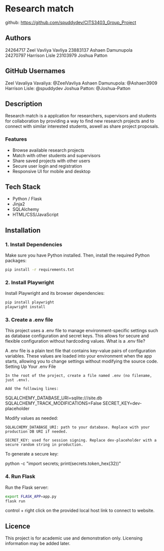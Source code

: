 # Research match
github: https://github.com/spuddydev/CITS3403_Group_Project

## Authors 
24264717    Zeel Vavliya Vavliya 
23883137	Ashaen Damunupola  
24270797	Harrison Lisle
23103979	Joshua Patton

## GitHub Usernames
Zeel Vavaliya Vavaliya: @ZeelVavliya 
Ashaen Damunupola: @Ashaen3909
Harrison Lisle: @spuddydev
Joshua Patton: @Joshua-Patton

## Description
Research match is a applcation for researchers, supervisors and students for collaboration by providing a way to find new research projects and to connect with similar interested students, aswell as share project proposals.

### Features
- Browse available research projects
- Match with other students and supervisors
- Share saved projects with other users
- Secure user login and registration
- Responsive UI for mobile and desktop

## Tech Stack
- Python / Flask
- Jinja2
- SQLAlchemy
- HTML/CSS/JavaScript

## Installation

### 1. Install Dependencies
Make sure you have Python installed. Then, install the required Python packages:

```bash
pip install -r requirements.txt
```

### 2. Install Playwright
Install Playwright and its browser dependencies:

```bash
pip install playwright
playwright install
```

### 3. Create a .env file
This project uses a .env file to manage environment-specific settings such as database configuration and secret keys. This allows for secure and flexible configuration without hardcoding values.
What is a .env file?

A .env file is a plain text file that contains key-value pairs of configuration variables. These values are loaded into your environment when the app starts, allowing you to change settings without modifying the source code.
Setting Up Your .env File

    In the root of the project, create a file named .env (no filename, just .env).

    Add the following lines:

SQLALCHEMY_DATABASE_URI=sqlite:///site.db
SQLALCHEMY_TRACK_MODIFICATIONS=False
SECRET_KEY=dev-placeholder

Modify values as needed:

    SQLALCHEMY_DATABASE_URI: path to your database. Replace with your production DB URI if needed.

    SECRET_KEY: used for session signing. Replace dev-placeholder with a secure random string in production.

To generate a secure key:

python -c "import secrets; print(secrets.token_hex(32))"

### 4. Run Flask
Run the Flask server:

```bash
export FLASK_APP=app.py
flask run
```
control + right click on the provided local host link to connect to website.

## Licence
This project is for academic use and demonstration only. Licensing information may be added later.